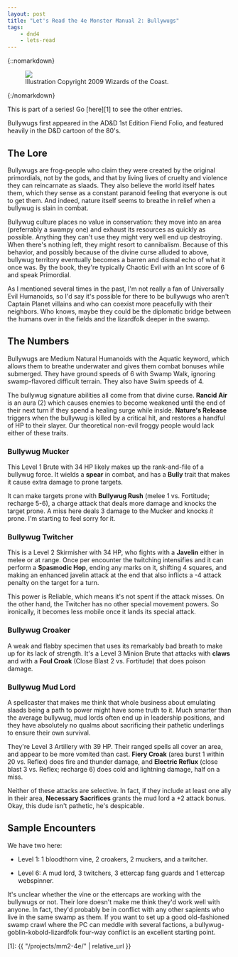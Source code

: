 ```yaml
---
layout: post
title: "Let's Read the 4e Monster Manual 2: Bullywugs"
tags:
    - dnd4
    - lets-read
---
```


{::nomarkdown}
<figure class=left>
  <img src="{{ "/assets/wir-mm2-4e-bullywug.png" | absolute_url }}"/>
  <figcaption>Illustration Copyright 2009 Wizards of the Coast.</figcaption>
</figure>
{:/nomarkdown}

This is part of a series! Go [here][1] to see the other entries.

Bullywugs first appeared in the AD&D 1st Edition Fiend Folio, and featured
heavily in the D&D cartoon of the 80's.

## The Lore

Bullywugs are frog-people who claim they were created by the original
primordials, not by the gods, and that by living lives of cruelty and violence
they can reincarnate as slaads. They also believe the world itself hates them,
which they sense as a constant paranoid feeling that everyone is out to get
them. And indeed, nature itself seems to breathe in relief when a bullywug is
slain in combat.

Bullywug culture places no value in conservation: they move into an area
(preferrably a swampy one) and exhaust its resources as quickly as
possible. Anything they can't use they might very well end up destroying. When
there's nothing left, they might resort to cannibalism. Because of this
behavior, and possibly because of the divine curse alluded to above, bullywug
territory eventually becomes a barren and dismal echo of what it once was. By
the book, they're typically Chaotic Evil with an Int score of 6 and speak
Primordial.

As I mentioned several times in the past, I'm not really a fan of Universally
Evil Humanoids, so I'd say it's possible for there to be bullywugs who aren't
Captain Planet villains and who can coexist more peacefully with their
neighbors. Who knows, maybe they could be the diplomatic bridge between the
humans over in the fields and the lizardfolk deeper in the swamp.

## The Numbers

Bullywugs are Medium Natural Humanoids with the Aquatic keyword, which allows
them to breathe underwater and gives them combat bonuses while submerged. They
have ground speeds of 6 with Swamp Walk, ignoring swamp-flavored difficult
terrain. They also have Swim speeds of 4.

The bullywug signature abilities all come from that divine curse. **Rancid Air**
is an aura (2) which causes enemies to become weakened until the end of their
next turn if they spend a healing surge while inside. **Nature's Release**
triggers when the bullywug is killed by a critical hit, and restores a handful
of HP to their slayer. Our theoretical non-evil froggy people would lack either
of these traits.

### Bullywug Mucker

This Level 1 Brute with 34 HP likely makes up the rank-and-file of a bullywug
force. It wields a **spear** in combat, and has a **Bully** trait that makes it
cause extra damage to prone targets.

It can make targets prone with **Bullywug Rush** (melee 1 vs. Fortitude;
recharge 5-6), a charge attack that deals more damage and knocks the target
prone. A miss here deals 3 damage to the Mucker and knocks _it_ prone. I'm
starting to feel sorry for it.

### Bullywug Twitcher

This is a Level 2 Skirmisher with 34 HP, who fights with a **Javelin** either in
melee or at range. Once per encounter the twitching intensifies and it can
perform a **Spasmodic Hop**, ending any marks on it, shifting 4 squares, and
making an enhanced javelin attack at the end that also inflicts a -4 attack
penalty on the target for a turn.

This power is Reliable, which means it's not spent if the attack misses. On the
other hand, the Twitcher has no other special movement powers. So ironically, it
becomes less mobile once it lands its special attack.

### Bullywug Croaker

A weak and flabby specimen that uses its remarkably bad breath to make up for
its lack of strength. It's a Level 3 Minion Brute that attacks with **claws**
and with a **Foul Croak** (Close Blast 2 vs. Fortitude) that does poison damage.

### Bullywug Mud Lord

A spellcaster that makes me think that whole business about emulating slaads
being a path to power might have some truth to it. Much smarter than the average
bullywug, mud lords often end up in leadership positions, and they have
absolutely no qualms about sacrificing their pathetic underlings to ensure their
own survival.

They're Level 3 Artillery with 39 HP. Their ranged spells all cover an area, and
appear to be more vomited than cast. **Fiery Croak** (area burst 1 within 20
vs. Reflex) does fire and thunder damage, and **Electric Reflux** (close blast 3
vs. Reflex; recharge 6) does cold and lightning damage, half on a miss.

Neither of these attacks are selective. In fact, if they include at least one
ally in their area, **Necessary Sacrifices** grants the mud lord a +2 attack
bonus. Okay, this dude isn't pathetic, he's despicable.

## Sample Encounters

We have two here:

- Level 1: 1 bloodthorn vine, 2 croakers, 2 muckers, and a twitcher.

- Level 6: A mud lord, 3 twitchers, 3 ettercap fang guards and 1 ettercap
  webspinner.

It's unclear whether the vine or the ettercaps are working with the bullywugs or
not. Their lore doesn't make me think they'd work well with anyone. In fact,
they'd probably be in conflict with any other sapients who live in the same
swamp as them. If you want to set up a good old-fashioned swamp crawl where the
PC can meddle with several factions, a bullywug-goblin-kobold-lizardfolk
four-way conflict is an excellent starting point.

[1]: {{ "/projects/mm2-4e/" | relative_url }}

